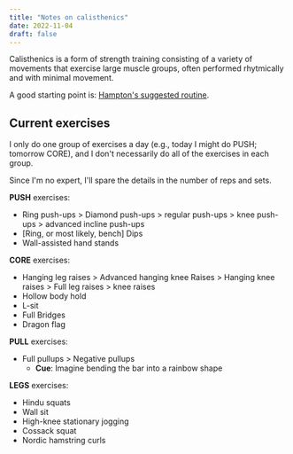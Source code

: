 ```yaml
---
title: "Notes on calisthenics"
date: 2022-11-04
draft: false
---
```


Calisthenics is a form of strength training consisting of a variety of movements
that exercise large muscle groups,
often performed rhytmically and with minimal movement.

A good starting point is: [Hampton's suggested routine](https://hybridcalisthenics.com/routine).

## Current exercises

I only do one group of exercises a day (e.g., today I might do PUSH;
tomorrow CORE), and I don't necessarily do all of the exercises in each
group.

Since I'm no expert, I'll spare the details in the number of reps
and sets.

**PUSH** exercises:
- Ring push-ups > Diamond push-ups > regular push-ups > knee push-ups >
  advanced incline push-ups
- [Ring, or most likely, bench] Dips
- Wall-assisted hand stands

**CORE** exercises:
- Hanging leg raises > Advanced hanging knee Raises > Hanging knee
  raises > Full leg raises > knee raises
- Hollow body hold
- L-sit
- Full Bridges
- Dragon flag

**PULL** exercises:
- Full pullups > Negative pullups
    - **Cue**: Imagine bending the bar into a rainbow shape

**LEGS** exercises:
- Hindu squats
- Wall sit
- High-knee stationary jogging
- Cossack squat
- Nordic hamstring curls

